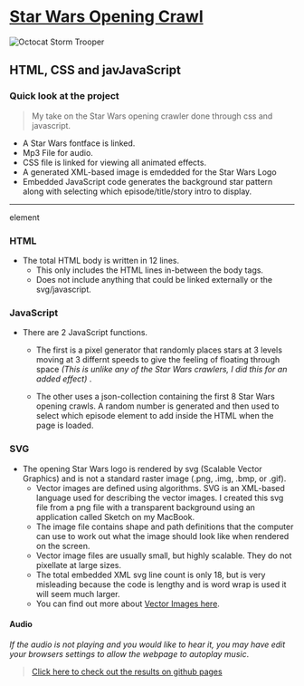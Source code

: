 
# [Star Wars Opening Crawl](https://marxspawn.github.io/Star_Wars_Intro/)

![Octocat Storm Trooper](https://external-preview.redd.it/hu3bzCiotL7kZQ8TAwgZ5pjxScT2kLOOEgyuMEeQa_8.png?width=704&auto=webp&s=5564cd5049f157c2dbd4ba0a3c3260cbd7f4ab6e)

## HTML, CSS and javJavaScript

### Quick look at the project
> My take on the Star Wars opening crawler done through css and javascript.

- A Star Wars fontface is linked.
- Mp3 File for audio.
- CSS file is linked for viewing all animated effects.
- A generated XML-based image is emdedded for the Star Wars Logo
- Embedded JavaScript code generates the background star pattern along with selecting which episode/title/story intro to display.

----------
element

### HTML
- The total HTML body is written in 12 lines.
    * This only includes the HTML lines in-between the body tags.
    * Does not include anything that could be linked externally or the svg/javascript.


### JavaScript
- There are 2 JavaScript functions.
    * The first is a pixel generator that randomly places stars at 3 levels moving at 3 differnt speeds to give the feeling of floating through space _(This is unlike any of the Star Wars crawlers, I did this for an added effect)_ . 
    
    * The other uses a json-collection containing the first 8 Star Wars opening crawls. A random number is generated and then used to select which episode element to add inside the HTML when the page is loaded.


### SVG
- The opening Star Wars logo is rendered by svg (Scalable Vector Graphics) and is not a standard raster image (.png, .img, .bmp, or .gif).
   * Vector images are defined using algorithms. SVG is an XML-based language used for describing the vector images. I created this svg file from a png file with a transparent background using an application called Sketch on my MacBook.
   * The image file contains shape and path definitions that the computer can use to work out what the image should look like when rendered on the screen.
   * Vector image files are usually small, but highly scalable. They do not pixellate at large sizes.
   * The total embedded XML svg line count is only 18, but is very misleading because the code is lengthy and is word wrap is used it will seem much larger.
   * You can find out more about [Vector Images here](https://developer.mozilla.org/en-US/docs/Learn/HTML/Multimedia_and_embedding/Adding_vector_graphics_to_the_Web).
   
#### Audio
_If the audio is not playing and you would like to hear it, you may have edit your browsers settings to allow the webpage to autoplay music_. 

> [Click here to check out the results on github pages](https://marxspawn.github.io/Star_Wars_Intro/)



